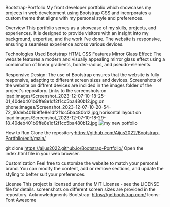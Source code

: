  Bootstrap-Portfolio
My front developer portfolio which showcases my projects in web development using Bootstrap CSS and incorporates a custom theme that aligns with my personal style and preferences.

Overview
This portfolio serves as a showcase of my skills, projects, and experiences. It is designed to provide visitors with an insight into my background, expertise, and the work I've done. The website is responsive, ensuring a seamless experience across various devices.

Technologies Used
Bootstrap
HTML
CSS
Features
Mirror Glass Effect: The website features a modern and visually appealing mirror glass effect using a combination of linear gradients, border-radius, and pseudo-elements.

Responsive Design: The use of Bootstrap ensures that the website is fully responsive, adapting to different screen sizes and devices.
Screenshots of the website on diffrent devices are inclided in the images folder of the project's repository. Links to the screenshots:on ipad:images/Screenshot_2023-12-07-10-18-25-01_40deb401b9ffe8e1df2f1cc5ba480b12.jpg,on phone:images/Screenshot_2023-12-07-10-20-54-72_40deb401b9ffe8e1df2f1cc5ba480b12.jpg,horisontal layout on ipad:images/Screenshot_2023-12-07-10-18-29-18_40deb401b9ffe8e1df2f1cc5ba480b12.jpg.![my new potfolio](https://github.com/Aijus2022/Bootstrap-Portfolio/assets/109210016/d8806aaf-e699-4d94-8fcf-bc3dce3b5c4d)

How to Run
Clone the repository:https://github.com/Aijus2022/Bootstrap-Portfolio/edit/main/

git clone https://aijus2022.github.io/Bootstrap-Portfolio/
Open the index.html file in your web browser.

Customization
Feel free to customize the website to match your personal brand. You can modify the content, add or remove sections, and update the styling to better suit your preferences.

License
This project is licensed under the MIT License - see the LICENSE file for details.
screenshots on different screen sizes are provided in the repository.
Acknowledgments
Bootstrap: https://getbootstrap.com/
Icons: Font Awesome
